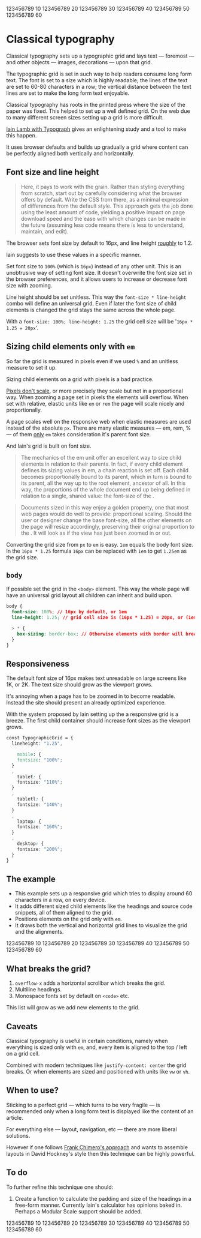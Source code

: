 123456789 10 123456789 20 123456789 30 123456789 40 123456789 50 123456789 60

# Classical typography

Classical typography sets up a typographic grid and lays text &mdash; foremost &mdash; and other objects &mdash; images, decorations &mdash; upon that grid.

The typographic grid is set in such way to help readers consume long form text. The font is set to a size which is highly readable; the lines of the text are set to 60-80 characters in a row; the vertical distance between the text lines are set to make the long form text enjoyable.

Classical typography has roots in the printed press where the size of the paper was fixed. This helped to set up a well defined grid. On the web due to many different screen sizes setting up a grid is more difficult.

[Iain Lamb with Typograph](http://lamb.cc/typograph/) gives an enlightening study and a tool to make this happen.

It uses browser defaults and builds up gradually a grid where content can be perfectly aligned both vertically and horizontally.

## Font size and line height

> Here, it pays to work with the grain. Rather than styling everything from scratch, start out by carefully considering what the browser offers by default. Write the CSS from there, as a minimal expression of differences from the default style. This approach gets the job done using the least amount of code, yielding a positive impact on page download speed and the ease with which changes can be made in the future (assuming less code means there is less to understand, maintain, and edit).

The browser sets font size by default to 16px, and line height [roughly](https://developer.mozilla.org/en-US/docs/Web/CSS/line-height) to 1.2.

Iain suggests to use these values in a specific manner.

Set font size to `100%` (which is `16px`) instead of any other unit. This is an unobtrusive way of setting font size. It doesn't overwrite the font size set in the browser preferences, and it allows users to increase or decrease font size with zooming.

Line height should be set unitless. This way the `font-size * line-height` combo will define an universal grid. Even if later the font size of child elements is changed the grid stays the same across the whole page.

With a `font-size: 100%; line-height: 1.25` the grid cell size will be '`16px * 1.25 = 20px`'.

## Sizing child elements only with `em`

So far the grid is measured in pixels even if we used `%` and an unitless measure to set it up.

Sizing child elements on a grid with pixels is a bad practice.

[Pixels don't scale](https://stackoverflow.com/questions/609517/why-em-instead-of-px), or more precisely they scale but not in a proportional way. When zooming a page set in pixels the elements will overflow. When set with relative, elastic units like `em` or `rem` the page will scale nicely and proportionally.

A page scales well on the responsive web when elastic measures are used instead of the absolute `px`. There are many elastic measures &mdash; em, rem, % &mdash; of them [only](https://css-tricks.com/confused-rem-em/) `em` takes consideration it's parent font size.

And Iain's grid is built on font size.

> The mechanics of the em unit offer an excellent way to size child elements in relation to their parents. In fact, if every child element defines its sizing values in em, a chain reaction is set off. Each child becomes proportionally bound to its parent, which in turn is bound to its parent, all the way up to the root element, ancestor of all. In this way, the proportions of the whole document end up being defined in relation to a single, shared value: the font-size of the <body>.

> Documents sized in this way enjoy a golden property, one that most web pages would do well to provide: proportional scaling. Should the user or designer change the base font-size, all the other elements on the page will resize accordingly, preserving their original proportion to the <body>. It will look as if the view has just been zoomed in or out.

Converting the grid size from `px` to `em` is easy. `1em` equals the body font size. In the `16px * 1.25` formula `16px` can be replaced with `1em` to get `1.25em` as the grid size.

## `body`

If possible set the grid in the `<body>` element. This way the whole page will have an universal grid layout all children can inherit and build upon.

```css
body {
  font-size: 100%; // 16px by default, or 1em
  line-height: 1.25; // grid cell size is (16px * 1.25) = 20px, or (1em * 1.25) = 1.25em

  > * {
    box-sizing: border-box; // Otherwise elements with border will break the grid.
  }
}
```

## Responsiveness

The default font size of 16px makes text unreadable on large screens like 1K, or 2K. The text size should grow as the viewport grows.

It's annoying when a page has to be zoomed in to become readable. Instead the site should present an already optimized experience.

With the system proposed by Iain setting up the a responsive grid is a breeze. The first child container should increase font sizes as the viewport grows.

```css
const TypographicGrid = {
  lineheight: "1.25",

	mobile: {
    fontsize: "100%";
  }
  ,
	tablet: {
    fontsize: "110%";
  }
  ,
	tabletl: {
    fontsize: "140%";
  }
  ,
	laptop: {
    fontsize: "160%";
  }
  ,
	desktop: {
    fontsize: "200%";
  }
}
```

## The example

- This example sets up a responsive grid which tries to display around 60 characters in a row, on every device.
- It adds different sized child elements like the headings and source code snippets, all of them aligned to the grid.
- Positions elements on the grid only with `em`.
- It draws both the vertical and horizontal grid lines to visualize the grid and the alignments.

123456789 10 123456789 20 123456789 30 123456789 40 123456789 50 123456789 60

## What breaks the grid?

1. `overflow-x` adds a horizontal scrollbar which breaks the grid.
2. Multiline headings.
3. Monospace fonts set by default on `<code>` etc.

This list will grow as we add new elements to the grid.

## Caveats

Classical typography is useful in certain conditions, namely when everything is sized only with `em`, and, every item is aligned to the top / left on a grid cell.

Combined with modern techniques like `justify-content: center` the grid breaks. Or when elements are sized and positioned with units like `vw` or `vh`.

## When to use?

Sticking to a perfect grid &mdash; which turns to be very fragile &mdash; is recommended only when a long form text is displayed like the content of an article.

For everything else &mdash; layout, navigation, etc &mdash; there are more liberal solutions.

However if one follows [Frank Chimero's approach](https://frankchimero.com/writing/the-webs-grain/) and wants to assemble layouts in David Hockney's style then this technique can be highly powerful.

## To do

To further refine this technique one should:

1. Create a function to calculate the padding and size of the headings in a free-form manner. Currently Iain's calculator has opinions baked in. Perhaps a Modular Scale support should be added.

123456789 10 123456789 20 123456789 30 123456789 40 123456789 50 123456789 60
